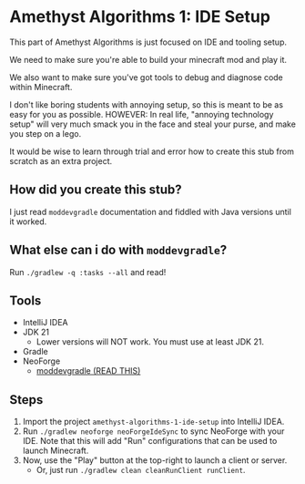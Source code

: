 # Amethyst Algorithms 1: IDE Setup

This part of Amethyst Algorithms is just focused on IDE and tooling setup.

We need to make sure you're able to build your minecraft mod and play it.

We also want to make sure you've got tools to debug and diagnose code within Minecraft.

I don't like boring students with annoying setup, so this is meant to be as easy for you as possible.
HOWEVER: In real life, "annoying technology setup" will very much smack you in the face and steal your purse, and make you step on a lego. 

It would be wise to learn through trial and error how to create this stub from scratch as an extra project.

## How did you create this stub?

I just read `moddevgradle` documentation and fiddled with Java versions until it worked.

## What else can i do with `moddevgradle`?

Run `./gradlew -q :tasks --all` and read!

## Tools

- IntelliJ IDEA
- JDK 21
  - Lower versions will NOT work. You must use at least JDK 21.
- Gradle
- NeoForge
  - [moddevgradle (READ THIS)](https://projects.neoforged.net/neoforged/moddevgradle)

## Steps

1. Import the project `amethyst-algorithms-1-ide-setup` into IntelliJ IDEA.
2. Run `./gradlew neoforge neoForgeIdeSync` to sync NeoForge with your IDE. Note that this will add "Run" configurations that can be used to launch Minecraft.
3. Now, use the "Play" button at the top-right to launch a client or server.
   - Or, just run `./gradlew clean cleanRunClient runClient`.

